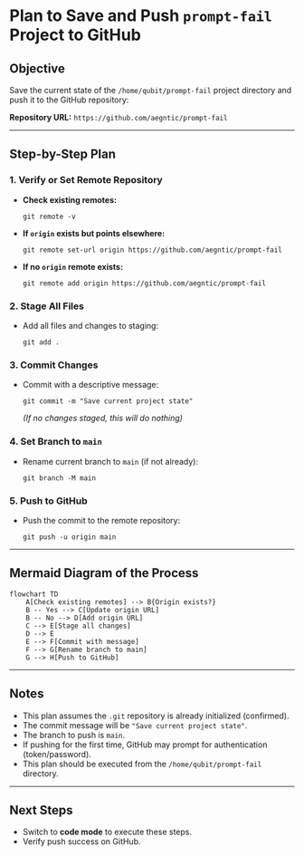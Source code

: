 # Plan to Save and Push `prompt-fail` Project to GitHub

## Objective
Save the current state of the `/home/qubit/prompt-fail` project directory and push it to the GitHub repository:

**Repository URL:** `https://github.com/aegntic/prompt-fail`

---

## Step-by-Step Plan

### 1. Verify or Set Remote Repository
- **Check existing remotes:**
  ```
  git remote -v
  ```
- **If `origin` exists but points elsewhere:**
  ```
  git remote set-url origin https://github.com/aegntic/prompt-fail
  ```
- **If no `origin` remote exists:**
  ```
  git remote add origin https://github.com/aegntic/prompt-fail
  ```

### 2. Stage All Files
- Add all files and changes to staging:
  ```
  git add .
  ```

### 3. Commit Changes
- Commit with a descriptive message:
  ```
  git commit -m "Save current project state"
  ```
  *(If no changes staged, this will do nothing)*

### 4. Set Branch to `main`
- Rename current branch to `main` (if not already):
  ```
  git branch -M main
  ```

### 5. Push to GitHub
- Push the commit to the remote repository:
  ```
  git push -u origin main
  ```

---

## Mermaid Diagram of the Process

```mermaid
flowchart TD
    A[Check existing remotes] --> B{Origin exists?}
    B -- Yes --> C[Update origin URL]
    B -- No --> D[Add origin URL]
    C --> E[Stage all changes]
    D --> E
    E --> F[Commit with message]
    F --> G[Rename branch to main]
    G --> H[Push to GitHub]
```

---

## Notes
- This plan assumes the `.git` repository is already initialized (confirmed).
- The commit message will be `"Save current project state"`.
- The branch to push is `main`.
- If pushing for the first time, GitHub may prompt for authentication (token/password).
- This plan should be executed from the `/home/qubit/prompt-fail` directory.

---

## Next Steps
- Switch to **code mode** to execute these steps.
- Verify push success on GitHub.